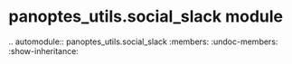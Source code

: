 panoptes\_utils.social\_slack module
====================================

.. automodule:: panoptes_utils.social_slack
    :members:
    :undoc-members:
    :show-inheritance:
